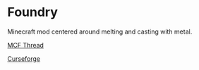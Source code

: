 Foundry
=======

Minecraft mod centered around melting and casting with metal.

[MCF Thread](http://www.minecraftforum.net/forums/mapping-and-modding/minecraft-mods/1292684)

[Curseforge](https://minecraft.curseforge.com/projects/ignition-foundry)
